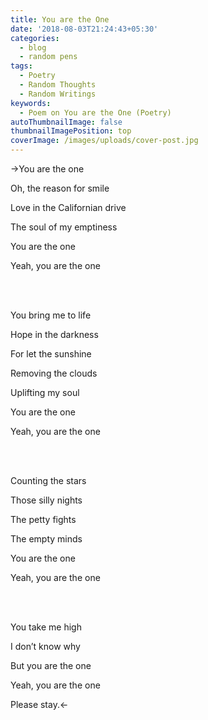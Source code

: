 ```yaml
---
title: You are the One
date: '2018-08-03T21:24:43+05:30'
categories:
  - blog
  - random pens
tags:
  - Poetry
  - Random Thoughts
  - Random Writings
keywords:
  - Poem on You are the One (Poetry)
autoThumbnailImage: false
thumbnailImagePosition: top
coverImage: /images/uploads/cover-post.jpg
---
```

->You are the one

Oh, the reason for smile

Love in the Californian drive

The soul of my emptiness

You are the one

Yeah, you are the one

<br><br>

You bring me to life

Hope in the darkness

For let the sunshine

Removing the clouds

Uplifting my soul

You are the one

Yeah, you are the one

<br><br>

Counting the stars

Those silly nights

The petty fights

The empty minds

You are the one

Yeah, you are the one

<br><br>

You take me high

I don’t know why

But you are the one

Yeah, you are the one

Please stay.<-
